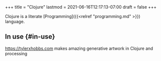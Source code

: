 +++
title = "Clojure"
lastmod = 2021-06-16T12:17:13-07:00
draft = false
+++

Clojure is a literate [Programming]({{<relref "programming.md" >}}) language.


## In use {#in-use}

<https://tylerxhobbs.com> makes amazing generative artwork in Clojure and processing
